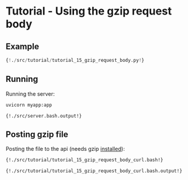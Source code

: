 # Tutorial - Using the gzip request body 

## Example

```python
{!./src/tutorial/tutorial_15_gzip_request_body.py!}
```

## Running

Running the server:

```bash
uvicorn myapp:app
```

```
{!./src/server.bash.output!}
```

## Posting gzip file

Posting the file to the api (needs gzip [installed](https://www.gzip.org)):

```bash
{!./src/tutorial/tutorial_15_gzip_request_body_curl.bash!}
```

```
{!./src/tutorial/tutorial_15_gzip_request_body_curl.bash.output!}
```
